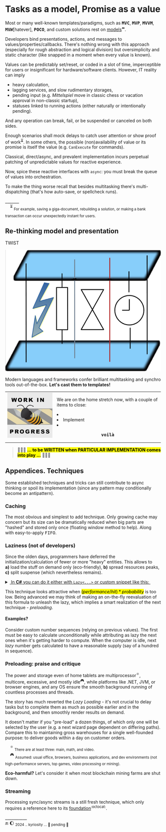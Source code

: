 # Tasks as a model, Promise as a value

Most or many well-known templates/paradigms, such as <samp><b>MVC</b></samp>, <samp><b>MVP</b></samp>, <samp><b>MVVM</b></samp>, <samp><b>MV<i>W</i></b></samp>[hatever], <samp><b>POCO</b></samp>, and custom solutions rest on [models](https://github.com/Kyriosity/read-write/blob/main/README%2B/software/design/parts/README+/app-model.md)<sup>⬅️</sup>. 

Developers bind presentations, actions, and messages to values/properties/callbacks. There's nothing wrong with this approach (especially for rough abstraction and logical division) but oversimplicity and static character (like snapped in a moment when every value is known).

Values can be predictably set/reset, or coded in a slot of time, imperceptible for users or insignificant for hardware/software clients. However, IT reality can imply

* heavy calculation,
* lagging services, and slow rudimentary storages,
* pending input (e.g. _Mittelspiel_ move in classic chess or vacation approval in non-classic startup),
* statuses linked to running actions (either naturally or intentionally pending).

And any operation can break, fail, or be suspended or canceled on both sides. 

Enough scenarios shall mock delays to catch user attention or show proof of work<sup>⏳</sup>. In some others, the possible (non)availability of value or its promise is itself the value (e.g. `CanExecute` for commands).

Classical, direct/async, and prevalent implementation incurs perpetual patching of unpredictable values for reactive  experience. 

Now, spice these reactive interfaces with `async`: you must break the queue of values into orchestration.

To make the thing worse recall that besides multitasking there's multi-dispatching (that's how auto-save, or spellcheck runs).

\_______\
&nbsp;&nbsp;&nbsp;&nbsp;<sup>⏳</sup> <sub>For example, saving a giga-document, rebuilding a solution, or making a bank transaction can occur unexpectedly instant for users.</sub>

## Re-thinking model and presentation

TWIST

<picture><img src="../../../_rsc/img/illus/TaskAsModel.jpg" alt="&nbsp;Sketch of layers delayed communication" /></picture>

Modern languages and frameworks confer brilliant multitasking and synchro tools out-of-the-box. **Let's cast them to templates!**

<table><tr valign="top"><td><picture><img src="../../../_rsc/img/_nav/tiles/_WorkInProgress_200px.jpg" alt="&nbsp;WORK in PROGRESS"/></picture></td><td>
<p>We are on the home stretch now, with a couple of items to close:</p>
  <lu>
    <li></li>
    <li>Implement</li>
<li></li>
  </lu>
<p align="center"><b><samp>voilà</samp></b></p>
</td></tr></table>

> 🚧🚧🚧 <mark><b>... to be WRITTEN when PARTICULAR IMPLEMENTATION comes into play ...</b></mark> 🚧🚧🚧

## Appendices. Techniques

Some established techniques and tricks can still contribute to async thinking or spoil its implementation (since any pattern may conditionally become an antipattern).

### Caching

The most obvious and simplest to add technique. Only growing cache may concern but its size can be dramatically reduced when big parts are "hashed" and stored only once (floating window method to help). Along with easy-to-apply <samp>FIFO</samp>.

### Laziness (not of developers)

Since the olden days, programmers have deferred the initialization/calculation of fewer or more "heavy" entities. This allows to **a)**&nbsp;load the stuff on&nbsp;demand only (eco-friendly), **b)**&nbsp;spread resources peaks, **c)**&nbsp;split suspense (which nevertheless remains).

<details><summary><ins>&nbsp;In <b>C#</b> you can do it either with <code>Lazy<...></code> or custom snippet like this:&nbsp;</ins></summary>
&nbsp;
  
  ```csharp
public BigAndHeavy Ram => _ram ?? LoadAndHit();
private BigAndHeavy? _ram;
  ```
\_______________
</details>

This technique looks attractive when <mark>$`(performance/hit)*probability`$</mark> is too low. Being advanced we may think of making an on-the-fly reevaluation of this formula to unleash the lazy, which implies a smart realization of the next technique - _preloading_.

#### Examples?

Consider custom number sequences (relying on previous values). The first must be easy to calculate unconditionally while attributing as lazy the next ones when it's getting harder to compute. When the computer is idle, next _lazy_ number gets calculated to have a reasonable supply (say of a hundred in sequence).

### Preloading: praise and critique

The power and storage even of home tablets are multiprocessor<sup>⚛️</sup>, multicore, excessive, and mostly idle<sup>:video_game:</sup>, while platforms like .NET, JVM, or browser engines, and any OS ensure the smooth background running of countless processes and threads.

The story has much reverted the _Lazy Loading_ - it's not crucial to delay tasks but to complete them as much as possible earlier and in the background, and then smoothly render results on demand.

It doesn't matter if you "pre-load" a dozen things, of which only one will be selected by the user (e.g. a next wizard page dependent on differing paths). Compare this to maintaining gross warehouses for a single well-founded purpose: to deliver goods within a day on customer orders.

&nbsp;&nbsp;&nbsp;&nbsp;<sup>⚛️</sup> <sub> There are at least three: main, math, and video.</sub>\
&nbsp;&nbsp;&nbsp;&nbsp;<sup>:video_game:</sup> <sub>Assumed: usual office, browsers, business applications, and dev environments (not high-performance servers, top games, video processing or mining).</sub>

**Eco-harmful?** Let's consider it when most blockchain mining farms are shut down.

### Streaming

Processing sync/async streams is a still fresh technique, which only requires a reference here to its [foundation](https://github.com/ReactiveX)<sup>:octocat:</sup>.

\___________\
🔚 🌔 <sub>2024 .. kyriosity ... 🚧 pending 🚧</sub>
